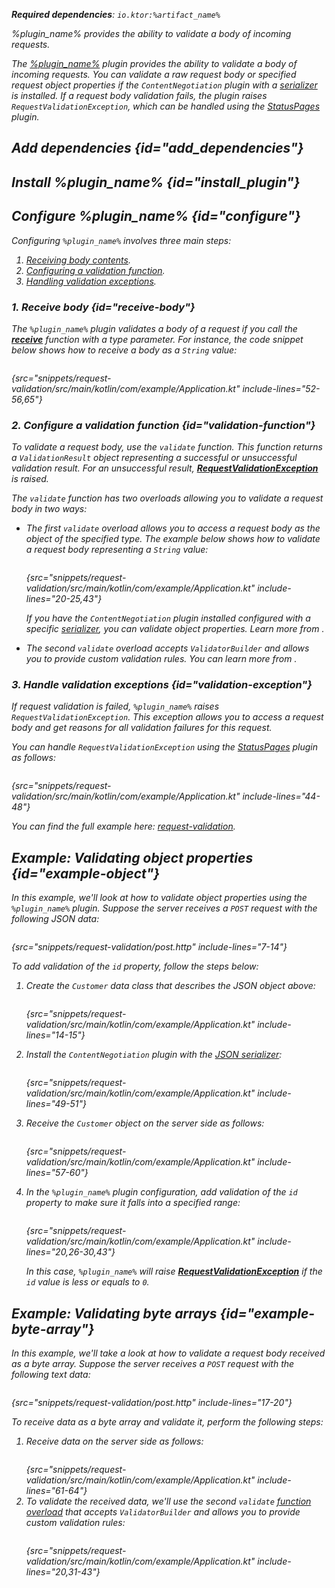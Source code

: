 [//]: # (title: Request validation)

<show-structure for="chapter" depth="2"/>

<var name="plugin_name" value="RequestValidation"/>
<var name="package_name" value="io.ktor.server.plugins.requestvalidation"/>
<var name="artifact_name" value="ktor-server-request-validation"/>

<tldr>
<p>
<b>Required dependencies</b>: <code>io.ktor:%artifact_name%</code>
</p>
<var name="example_name" value="request-validation"/>
<include from="lib.topic" element-id="download_example"/>
<include from="lib.topic" element-id="native_server_supported"/>
</tldr>

<link-summary>
%plugin_name% provides the ability to validate a body of incoming requests.
</link-summary>

The [%plugin_name%](https://api.ktor.io/ktor-server/ktor-server-plugins/ktor-server-request-validation/io.ktor.server.plugins.requestvalidation/-request-validation.html) plugin provides the ability to validate a body of incoming requests. You can validate a raw request body or specified request object properties if the `ContentNegotiation` plugin with a [serializer](serialization.md#configure_serializer) is installed. If a request body validation fails, the plugin raises `RequestValidationException`, which can be handled using the [StatusPages](status_pages.md) plugin.



## Add dependencies {id="add_dependencies"}

<include from="lib.topic" element-id="add_ktor_artifact_intro"/>
<include from="lib.topic" element-id="add_ktor_artifact"/>


## Install %plugin_name% {id="install_plugin"}

<include from="lib.topic" element-id="install_plugin"/>
<include from="lib.topic" element-id="install_plugin_route"/>


## Configure %plugin_name% {id="configure"}

Configuring `%plugin_name%` involves three main steps:

1. [Receiving body contents](#receive-body).
2. [Configuring a validation function](#validation-function).
3. [Handling validation exceptions](#validation-exception).

### 1. Receive body {id="receive-body"}

The `%plugin_name%` plugin validates a body of a request if you call the **[receive](requests.md#body_contents)** function with a type parameter. For instance, the code snippet below shows how to receive a body as a `String` value:

```kotlin
```
{src="snippets/request-validation/src/main/kotlin/com/example/Application.kt" include-lines="52-56,65"}


### 2. Configure a validation function {id="validation-function"}

To validate a request body, use the `validate` function. 
This function returns a `ValidationResult` object representing a successful or unsuccessful validation result.
For an unsuccessful result, **[RequestValidationException](#validation-exception)** is raised.

The `validate` function has two overloads allowing you to validate a request body in two ways:

- The first `validate` overload allows you to access a request body as the object of the specified type.
   The example below shows how to validate a request body representing a `String` value:
   ```kotlin
   ```
   {src="snippets/request-validation/src/main/kotlin/com/example/Application.kt" include-lines="20-25,43"}

   If you have the `ContentNegotiation` plugin installed configured with a specific [serializer](serialization.md#configure_serializer), you can validate object properties. Learn more from [](#example-object).

- The second `validate` overload accepts `ValidatorBuilder` and allows you to provide custom validation rules. 
   You can learn more from [](#example-byte-array).



### 3. Handle validation exceptions {id="validation-exception"}

If request validation is failed, `%plugin_name%` raises `RequestValidationException`.
This exception allows you to access a request body and get reasons for all validation failures for this request.

You can handle `RequestValidationException` using the [StatusPages](status_pages.md) plugin as follows:

```kotlin
```
{src="snippets/request-validation/src/main/kotlin/com/example/Application.kt" include-lines="44-48"}

You can find the full example here: [request-validation](https://github.com/ktorio/ktor-documentation/tree/%ktor_version%/codeSnippets/snippets/request-validation).


## Example: Validating object properties {id="example-object"}

In this example, we'll look at how to validate object properties using the `%plugin_name%` plugin.
Suppose the server receives a `POST` request with the following JSON data:

```HTTP
```
{src="snippets/request-validation/post.http" include-lines="7-14"}

To add validation of the `id` property, follow the steps below:

1. Create the `Customer` data class that describes the JSON object above:
   ```kotlin
   ```
   {src="snippets/request-validation/src/main/kotlin/com/example/Application.kt" include-lines="14-15"}

2. Install the `ContentNegotiation` plugin with the [JSON serializer](serialization.md#register_json):
   ```kotlin
   ```
   {src="snippets/request-validation/src/main/kotlin/com/example/Application.kt" include-lines="49-51"}

3. Receive the `Customer` object on the server side as follows:
   ```kotlin
   ```
   {src="snippets/request-validation/src/main/kotlin/com/example/Application.kt" include-lines="57-60"}
4. In the `%plugin_name%` plugin configuration, add validation of the `id` property to make sure it falls into a specified range:
   ```kotlin
   ```
   {src="snippets/request-validation/src/main/kotlin/com/example/Application.kt" include-lines="20,26-30,43"}
   
   In this case, `%plugin_name%` will raise **[RequestValidationException](#validation-exception)** if the `id` value is less or equals to `0`.



## Example: Validating byte arrays {id="example-byte-array"}

In this example, we'll take a look at how to validate a request body received as a byte array.
Suppose the server receives a `POST` request with the following text data:

```HTTP
```
{src="snippets/request-validation/post.http" include-lines="17-20"}

To receive data as a byte array and validate it, perform the following steps:

1. Receive data on the server side as follows:
   ```kotlin
   ```
   {src="snippets/request-validation/src/main/kotlin/com/example/Application.kt" include-lines="61-64"}
2. To validate the received data, we'll use the second `validate` [function overload](#validation-function) that accepts `ValidatorBuilder` and allows you to provide custom validation rules:
   ```kotlin
   ```
   {src="snippets/request-validation/src/main/kotlin/com/example/Application.kt" include-lines="20,31-43"}
